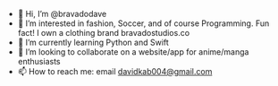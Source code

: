 - 👋 Hi, I’m @bravadodave
- 👀 I’m interested in fashion, Soccer, and of course Programming. Fun fact! I own a clothing brand bravadostudios.co 
- 🌱 I’m currently learning Python and Swift
- 💞️ I’m looking to collaborate on a website/app for anime/manga enthusiasts
- 📫 How to reach me: email davidkab004@gmail.com

<!---
bravadodave/bravadodave is a ✨ special ✨ repository because its `README.md` (this file) appears on your GitHub profile.
You can click the Preview link to take a look at your changes.
--->
